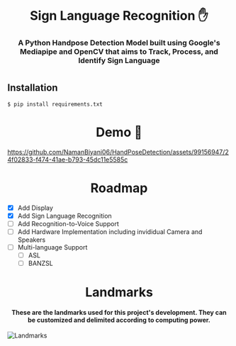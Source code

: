 <a id="readme-top"></a>

<h1 align="center"> <b> Sign Language Recognition ✋ </b> </h1>

<h3 align="center"> A Python Handpose Detection Model built using Google's Mediapipe and OpenCV that aims to Track, Process, and Identify Sign Language</h3>
<h1 align="center"></h1>

## Installation
```$ pip install requirements.txt```

<h1 align="center">Demo 🔨</h1>

https://github.com/NamanBiyani06/HandPoseDetection/assets/99156947/24f02833-f474-41ae-b793-45dc11e5585c

<!-- ROADMAP -->
<h1 align="center"> Roadmap </h1>

- [x] Add Display
- [x] Add Sign Language Recognition
- [ ] Add Recognition-to-Voice Support
- [ ] Add Hardware Implementation including invididual Camera and Speakers
- [ ] Multi-language Support
    - [ ] ASL
    - [ ] BANZSL

<h1 align="center"> Landmarks </h1>
<h4 align="center">These are the landmarks used for this project's development. They can be customized and delimited according to computing power.</h4>

![Landmarks](https://github.com/NamanBiyani06/SignLanguageRecognition/blob/main/images/hand_landmarks.png)

